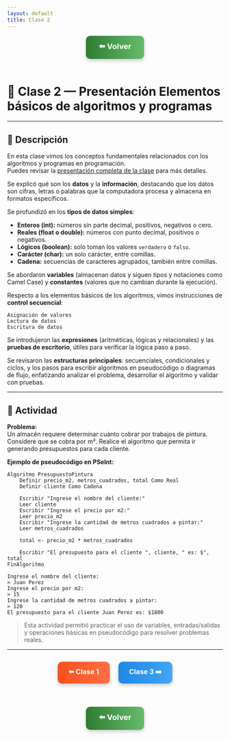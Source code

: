 ```yaml
---
layout: default
title: Clase 2
---
```


<div align="center">

<!-- Botón para volver a la Unidad 1 -->
<a href="../Unidad1" style="
    background: linear-gradient(90deg, #2E7D32, #66BB6A);
    color: white;
    padding: 12px 30px;
    text-decoration: none;
    font-size: 18px;
    font-weight: bold;
    border-radius: 10px;
    box-shadow: 0 4px 10px rgba(0,0,0,0.2);
    display: inline-block;
    margin-bottom: 20px;
">
⬅️ Volver
</a>

</div>

# 🧱 Clase 2 — Presentación Elementos básicos de algoritmos y programas

---

## 📄 Descripción

En esta clase vimos los conceptos fundamentales relacionados con los algoritmos y programas en programación.  
Puedes revisar la [presentación completa de la clase](https://drive.google.com/file/d/1HkqK8f4z72-7lD0R3cHGEqTIlHC1l3L1/view?usp=sharing) para más detalles.

Se explicó qué son los **datos** y la **información**, destacando que los datos son cifras, letras o palabras que la computadora procesa y almacena en formatos específicos.  

Se profundizó en los **tipos de datos simples**:

- **Enteros (int):** números sin parte decimal, positivos, negativos o cero.  
- **Reales (float o double):** números con punto decimal, positivos o negativos.  
- **Lógicos (boolean):** solo toman los valores `verdadero` o `falso`.  
- **Carácter (char):** un solo carácter, entre comillas.  
- **Cadena:** secuencias de caracteres agrupados, también entre comillas.  

Se abordaron **variables** (almacenan datos y siguen tipos y notaciones como Camel Case) y **constantes** (valores que no cambian durante la ejecución).  

Respecto a los elementos básicos de los algoritmos, vimos instrucciones de **control secuencial**:

```text
Asignación de valores
Lectura de datos
Escritura de datos
```

Se introdujeron las **expresiones** (aritméticas, lógicas y relacionales) y las **pruebas de escritorio**, útiles para verificar la lógica paso a paso.  

Se revisaron las **estructuras principales**: secuenciales, condicionales y ciclos, y los pasos para escribir algoritmos en pseudocódigo o diagramas de flujo, enfatizando analizar el problema, desarrollar el algoritmo y validar con pruebas.

---

## 🧩 Actividad

**Problema:**  
Un almacén requiere determinar cuánto cobrar por trabajos de pintura. Considere que se cobra por m². Realice el algoritmo que permita ir generando presupuestos para cada cliente.

**Ejemplo de pseudocódigo en PSeInt:**

```pseudocode
Algoritmo PresupuestoPintura
    Definir precio_m2, metros_cuadrados, total Como Real
    Definir cliente Como Cadena

    Escribir "Ingrese el nombre del cliente:"
    Leer cliente
    Escribir "Ingrese el precio por m2:"
    Leer precio_m2
    Escribir "Ingrese la cantidad de metros cuadrados a pintar:"
    Leer metros_cuadrados

    total <- precio_m2 * metros_cuadrados

    Escribir "El presupuesto para el cliente ", cliente, " es: $", total
FinAlgoritmo
```

```terminal
Ingrese el nombre del cliente:
> Juan Perez
Ingrese el precio por m2:
> 15
Ingrese la cantidad de metros cuadrados a pintar:
> 120
El presupuesto para el cliente Juan Perez es: $1800
```

> Esta actividad permitió practicar el uso de variables, entradas/salidas y operaciones básicas en pseudocódigo para resolver problemas reales.

---

<div align="center" style="display: flex; justify-content: center; gap: 20px; flex-wrap: wrap; margin-bottom: 20px;">

<!-- Botón Clase anterior -->
<a href="./Clase1_Presentacion_Conceptos" style="
    background: linear-gradient(90deg, #F4511E, #FF7043);
    color: white;
    padding: 12px 25px;
    text-decoration: none;
    font-size: 16px;
    font-weight: bold;
    border-radius: 10px;
    box-shadow: 0 4px 10px rgba(0,0,0,0.2);
    display: inline-block;
">
⬅️ Clase 1
</a>

<!-- Botón Clase siguiente -->
<a href="./Clase3_Presentacion_Herramientas" style="
    background: linear-gradient(90deg, #1E88E5, #42A5F5);
    color: white;
    padding: 12px 25px;
    text-decoration: none;
    font-size: 16px;
    font-weight: bold;
    border-radius: 10px;
    box-shadow: 0 4px 10px rgba(0,0,0,0.2);
    display: inline-block;
">
Clase 3 ➡️
</a>

</div>

<div align="center">

<!-- Botón para volver a la Unidad 1 -->
<a href="../Unidad1" style="
    background: linear-gradient(90deg, #2E7D32, #66BB6A);
    color: white;
    padding: 12px 30px;
    text-decoration: none;
    font-size: 18px;
    font-weight: bold;
    border-radius: 10px;
    box-shadow: 0 4px 10px rgba(0,0,0,0.2);
    display: inline-block;
    margin-top: 20px;
">
⬅️ Volver
</a>

</div>

